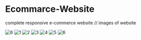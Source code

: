 # Ecommarce-Website
complete responsive e-commerce website 
// images of website

![6](https://user-images.githubusercontent.com/81517359/175137941-640614bd-e777-4884-917f-996d846aca19.jpg)
![1](https://user-images.githubusercontent.com/81517359/175137977-e5d12c79-41de-41ac-900b-35fbc9dca6e3.png)
![2](https://user-images.githubusercontent.com/81517359/175137991-296dce9e-431e-4b79-951e-b3ffc19d814b.png)
![3](https://user-images.githubusercontent.com/81517359/175137996-13341d9b-5f56-421e-8446-872fd778d1fe.png)
![4](https://user-images.githubusercontent.com/81517359/175138010-498437b2-fe04-4ac4-8f06-2abf49792af4.png)
![5](https://user-images.githubusercontent.com/81517359/175138020-60fac1f4-9fc9-4ae0-a1d6-a73bf3803bae.jpg)
![6](https://user-images.githubusercontent.com/81517359/175138033-543151d3-1abc-4306-825b-92dddd07426f.jpg)
